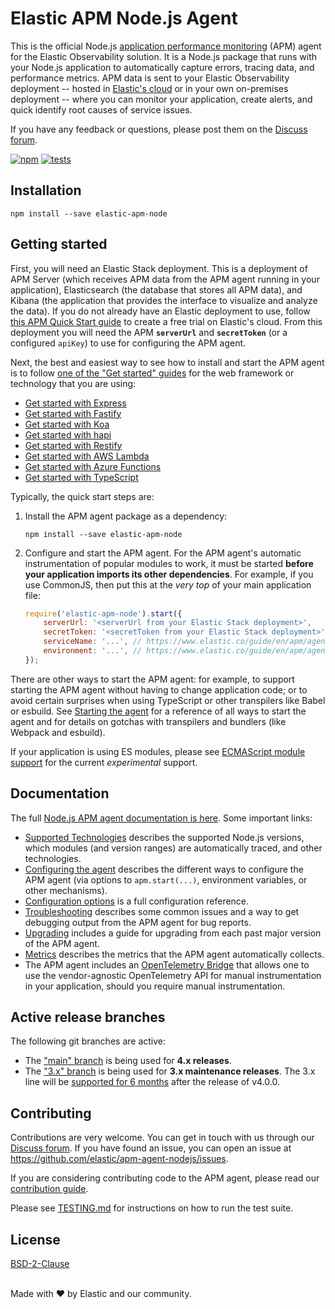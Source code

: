 # Elastic APM Node.js Agent

This is the official Node.js [application performance monitoring](https://www.elastic.co/observability/application-performance-monitoring)
(APM) agent for the Elastic Observability solution. It is a Node.js package
that runs with your Node.js application to automatically capture errors, tracing
data, and performance metrics. APM data is sent to your Elastic Observability
deployment -- hosted in [Elastic's cloud](https://www.elastic.co/cloud/) or in
your own on-premises deployment -- where you can monitor your application,
create alerts, and quick identify root causes of service issues.

If you have any feedback or questions, please post them on the
[Discuss forum](https://discuss.elastic.co/tags/c/apm/nodejs).

[![npm](https://img.shields.io/npm/v/elastic-apm-node.svg)](https://www.npmjs.com/package/elastic-apm-node)
[![tests](https://github.com/github/docs/actions/workflows/main.yml/badge.svg)](https://github.com/elastic/apm-agent-nodejs/actions/workflows/test.yml)


## Installation

```
npm install --save elastic-apm-node
```

## Getting started

First, you will need an Elastic Stack deployment. This is a deployment of APM
Server (which receives APM data from the APM agent running in your application),
Elasticsearch (the database that stores all APM data), and Kibana (the
application that provides the interface to visualize and analyze the data). If
you do not already have an Elastic deployment to use, follow [this APM Quick
Start guide](https://www.elastic.co/guide/en/apm/guide/current/apm-quick-start.html)
to create a free trial on Elastic's cloud. From this deployment you will need
the APM **`serverUrl`** and **`secretToken`** (or a configured `apiKey`) to use
for configuring the APM agent.

Next, the best and easiest way to see how to install and start the APM agent is to follow
[one of the "Get started" guides](https://www.elastic.co/guide/en/apm/agent/nodejs/current/set-up.html)
for the web framework or technology that you are using:

- [Get started with Express](https://www.elastic.co/guide/en/apm/agent/nodejs/current/express.html)
- [Get started with Fastify](https://www.elastic.co/guide/en/apm/agent/nodejs/current/fastify.html)
- [Get started with Koa](https://www.elastic.co/guide/en/apm/agent/nodejs/current/koa.html)
- [Get started with hapi](https://www.elastic.co/guide/en/apm/agent/nodejs/current/hapi.html)
- [Get started with Restify](https://www.elastic.co/guide/en/apm/agent/nodejs/current/restify.html)
- [Get started with AWS Lambda](https://www.elastic.co/guide/en/apm/agent/nodejs/current/lambda.html)
- [Get started with Azure Functions](https://www.elastic.co/guide/en/apm/agent/nodejs/current/azure-functions.html)
- [Get started with TypeScript](https://www.elastic.co/guide/en/apm/agent/nodejs/current/typescript.html)

Typically, the quick start steps are:

1. Install the APM agent package as a dependency:

    ```
    npm install --save elastic-apm-node
    ```

2. Configure and start the APM agent. For the APM agent's automatic
   instrumentation of popular modules to work, it must be started **before your
   application imports its other dependencies**. For example, if you use
   CommonJS, then put this at the *very top* of your main application file:

    ```js
    require('elastic-apm-node').start({
        serverUrl: '<serverUrl from your Elastic Stack deployment>',
        secretToken: '<secretToken from your Elastic Stack deployment>'
        serviceName: '...', // https://www.elastic.co/guide/en/apm/agent/nodejs/current/configuration.html#service-name
        environment: '...', // https://www.elastic.co/guide/en/apm/agent/nodejs/current/configuration.html#environment
    });
    ```

There are other ways to start the APM agent: for example, to support starting
the APM agent without having to change application code; or to avoid certain
surprises when using TypeScript or other transpilers like Babel or esbuild. See
[Starting the agent](https://www.elastic.co/guide/en/apm/agent/nodejs/current/starting-the-agent.html)
for a reference of all ways to start the agent and for details on gotchas
with transpilers and bundlers (like Webpack and esbuild).

If your application is using ES modules, please see [ECMAScript module support](https://www.elastic.co/guide/en/apm/agent/nodejs/current/esm.html)
for the current *experimental* support.


## Documentation

The full [Node.js APM agent documentation is here](https://www.elastic.co/guide/en/apm/agent/nodejs/current/intro.html).
Some important links:

- [Supported Technologies](https://www.elastic.co/guide/en/apm/agent/nodejs/current/supported-technologies.html) describes the supported Node.js versions, which modules (and version ranges) are automatically traced, and other technologies.
- [Configuring the agent](https://www.elastic.co/guide/en/apm/agent/nodejs/current/configuring-the-agent.html) describes the different ways to configure the APM agent (via options to `apm.start(...)`, environment variables, or other mechanisms).
- [Configuration options](https://www.elastic.co/guide/en/apm/agent/nodejs/current/configuration.html) is a full configuration reference.
- [Troubleshooting](https://www.elastic.co/guide/en/apm/agent/nodejs/current/troubleshooting.html) describes some common issues and a way to get debugging output from the APM agent for bug reports.
- [Upgrading](https://www.elastic.co/guide/en/apm/agent/nodejs/current/upgrading.html) includes a guide for upgrading from each past major version of the APM agent.
- [Metrics](https://www.elastic.co/guide/en/apm/agent/nodejs/current/metrics.html) describes the metrics that the APM agent automatically collects.
- The APM agent includes an [OpenTelemetry Bridge](https://www.elastic.co/guide/en/apm/agent/nodejs/current/opentelemetry-bridge.html) that allows one to use the vendor-agnostic OpenTelemetry API for manual instrumentation in your application, should you require manual instrumentation.


## Active release branches

The following git branches are active:

- The ["main" branch](https://github.com/elastic/apm-agent-nodejs/tree/main) is being used for **4.x releases**.
- The ["3.x" branch](https://github.com/elastic/apm-agent-nodejs/tree/3.x) is being used for **3.x maintenance releases**. The 3.x line will be [supported for 6 months](https://www.elastic.co/support/eol) after the release of v4.0.0.


## Contributing

Contributions are very welcome. You can get in touch with us through our
[Discuss forum](https://discuss.elastic.co/tags/c/apm/nodejs). If you have
found an issue, you can open an issue at <https://github.com/elastic/apm-agent-nodejs/issues>.

If you are considering contributing code to the APM agent, please read our
[contribution guide](CONTRIBUTING.md).

Please see [TESTING.md](TESTING.md) for instructions on how to run the test suite.


## License

[BSD-2-Clause](LICENSE)

<br>Made with ♥️ by Elastic and our community.

